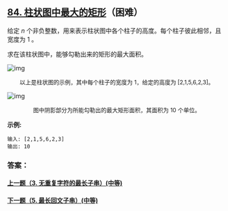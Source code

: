 ## [84. 柱状图中最大的矩形](https://leetcode-cn.com/problems/largest-rectangle-in-histogram/)（困难）

给定 *n* 个非负整数，用来表示柱状图中各个柱子的高度。每个柱子彼此相邻，且宽度为 1 。

求在该柱状图中，能够勾勒出来的矩形的最大面积。

![img](https://assets.leetcode-cn.com/aliyun-lc-upload/uploads/2018/10/12/histogram.png)

<center><font size=2>以上是柱状图的示例，其中每个柱子的宽度为 1，给定的高度为 [2,1,5,6,2,3]。</font></center>

![img](https://assets.leetcode-cn.com/aliyun-lc-upload/uploads/2018/10/12/histogram_area.png)

<center><font size=2>图中阴影部分为所能勾勒出的最大矩形面积，其面积为 10 个单位。</font></center>

**示例:**

```
输入: [2,1,5,6,2,3]
输出: 10
```



### 答案：



#### [上一题（3. 无重复字符的最长子串）(中等)](https://github.com/sdwwld/leetCode/blob/master/src/main/java/com/wld/java/leetcode/leetCode0003.md)

#### [下一题（5. 最长回文子串）(中等)](https://github.com/sdwwld/leetCode/blob/master/src/main/java/com/wld/java/leetcode/leetCode0005.md)